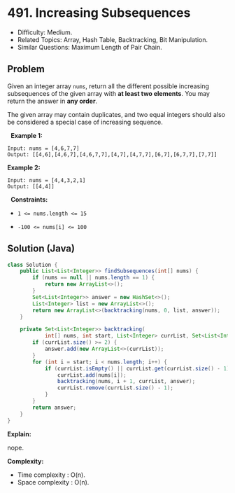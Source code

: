 # 491. Increasing Subsequences

- Difficulty: Medium.
- Related Topics: Array, Hash Table, Backtracking, Bit Manipulation.
- Similar Questions: Maximum Length of Pair Chain.

## Problem

Given an integer array ```nums```, return all the different possible increasing subsequences of the given array with **at least two elements**. You may return the answer in **any order**.

The given array may contain duplicates, and two equal integers should also be considered a special case of increasing sequence.

 
**Example 1:**

```
Input: nums = [4,6,7,7]
Output: [[4,6],[4,6,7],[4,6,7,7],[4,7],[4,7,7],[6,7],[6,7,7],[7,7]]
```

**Example 2:**

```
Input: nums = [4,4,3,2,1]
Output: [[4,4]]
```

 
**Constraints:**


	
- ```1 <= nums.length <= 15```
	
- ```-100 <= nums[i] <= 100```



## Solution (Java)

```java
class Solution {
    public List<List<Integer>> findSubsequences(int[] nums) {
        if (nums == null || nums.length == 1) {
            return new ArrayList<>();
        }
        Set<List<Integer>> answer = new HashSet<>();
        List<Integer> list = new ArrayList<>();
        return new ArrayList<>(backtracking(nums, 0, list, answer));
    }

    private Set<List<Integer>> backtracking(
            int[] nums, int start, List<Integer> currList, Set<List<Integer>> answer) {
        if (currList.size() >= 2) {
            answer.add(new ArrayList<>(currList));
        }
        for (int i = start; i < nums.length; i++) {
            if (currList.isEmpty() || currList.get(currList.size() - 1) <= nums[i]) {
                currList.add(nums[i]);
                backtracking(nums, i + 1, currList, answer);
                currList.remove(currList.size() - 1);
            }
        }
        return answer;
    }
}
```

**Explain:**

nope.

**Complexity:**

* Time complexity : O(n).
* Space complexity : O(n).
